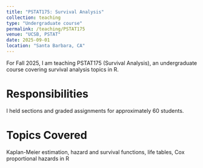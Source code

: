 ```yaml
---
title: "PSTAT175: Survival Analysis"
collection: teaching
type: "Undergraduate course"
permalink: /teaching/PSTAT175
venue: "UCSB, PSTAT"
date: 2025-09-01
location: "Santa Barbara, CA"
---
```


For Fall 2025, I am teaching PSTAT175 (Survival Analysis), an undergraduate course covering survival analysis topics in R.

Responsibilities
======
I held sections and graded assignments for approximately 60 students.

Topics Covered
======
Kaplan-Meier estimation, hazard and survival functions, life tables, Cox proportional hazards in R
